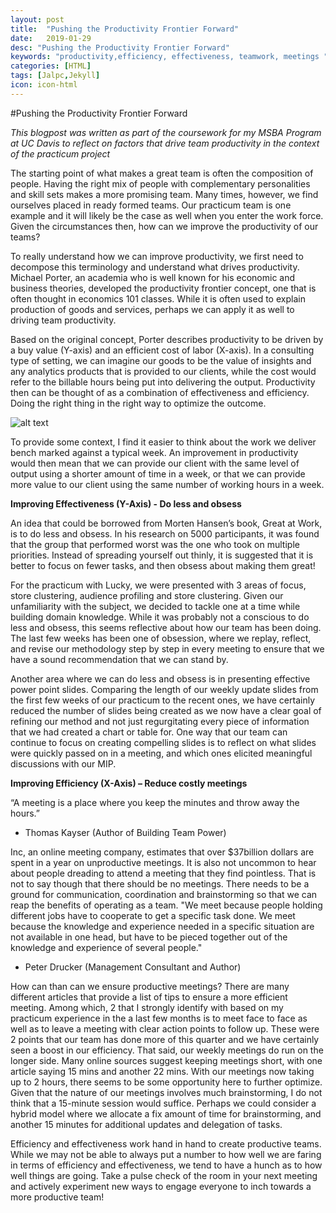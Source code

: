 ```yaml
---
layout: post
title:  "Pushing the Productivity Frontier Forward"
date:   2019-01-29
desc: "Pushing the Productivity Frontier Forward"
keywords: "productivity,efficiency, effectiveness, teamwork, meetings "
categories: [HTML]
tags: [Jalpc,Jekyll]
icon: icon-html
---
```


#Pushing the Productivity Frontier Forward

*This blogpost was written as part of the coursework for my MSBA Program at UC Davis to reflect on factors that drive team productivity in the context of the practicum project*

The starting point of what makes a great team is often the composition of people. Having the right mix of people with complementary personalities and skill sets makes a more promising team. Many times, however, we find ourselves placed in ready formed teams. Our practicum team is one example and it will likely be the case as well when you enter the work force. Given the circumstances then, how can we improve the productivity of our teams?

To really understand how we can improve productivity, we first need to decompose this terminology and understand what drives productivity. Michael Porter, an academia who is well known for his economic and business theories, developed the productivity frontier concept, one that is often thought in economics 101 classes. While it is often used to explain production of goods and services, perhaps we can apply it as well to driving team productivity.

Based on the original concept, Porter describes productivity to be driven by a buy value (Y-axis) and an efficient cost of labor (X-axis). In a consulting type of setting, we can imagine our goods to be the value of insights and any analytics products that is provided to our clients, while the cost would refer to the billable hours being put into delivering the output. Productivity then can be thought of as a combination of effectiveness and efficiency. Doing the right thing in the right way to optimize the outcome.

![alt text](https://1.bp.blogspot.com/-y4IdVddbDRM/XFCsUr6zDsI/AAAAAAAAAD0/OmaW6Di1sUcMZdnK1G1J18_z3S5eeWhxQCLcBGAs/s400/ppc.png)

To provide some context, I find it easier to think about the work we deliver bench marked against a typical week. An improvement in productivity would then mean that we can provide our client with the same level of output using a shorter amount of time in a week, or that we can provide more value to our client using the same number of working hours in a week.

**Improving Effectiveness (Y-Axis) - Do less and obsess**

An idea that could be borrowed from Morten Hansen’s book, Great at Work, is to do less and obsess. In his research on 5000 participants, it was found that the group that performed worst was the one who took on multiple priorities. Instead of spreading yourself out thinly, it is suggested that it is better to focus on fewer tasks, and then obsess about making them great!

For the practicum with Lucky, we were presented with 3 areas of focus, store clustering, audience profiling and store clustering. Given our unfamiliarity with the subject, we decided to tackle one at a time while building domain knowledge. While it was probably not a conscious to do less and obsess, this seems reflective about how our team has been doing. The last few weeks has been one of obsession, where we replay, reflect, and revise our methodology step by step in every meeting to ensure that we have a sound recommendation that we can stand by.

Another area where we can do less and obsess is in presenting effective power point slides. Comparing the length of our weekly update slides from the first few weeks of our practicum to the recent ones, we have certainly reduced the number of slides being created as we now have a clear goal of refining our method and not just regurgitating every piece of information that we had created a chart or table for. One way that our team can continue to focus on creating compelling slides is to reflect on what slides were quickly passed on in a meeting, and which ones elicited meaningful discussions with our MIP.

**Improving Efficiency (X-Axis) – Reduce costly meetings**

“A meeting is a place where you keep the minutes and throw away the hours.” 
- Thomas Kayser (Author of Building Team Power)

Inc, an online meeting company, estimates that over $37billion dollars are spent in a year on unproductive meetings. It is also not uncommon to hear about people dreading to attend a meeting that they find pointless. That is not to say though that there should be no meetings. There needs to be a ground for communication, coordination and brainstorming so that we can reap the benefits of operating as a team.
"We meet because people holding different jobs have to cooperate to get a specific task done. We meet because the knowledge and experience needed in a specific situation are not available in one head, but have to be pieced together out of the knowledge and experience of several people." 
-  Peter Drucker (Management Consultant and Author)

How can than can we ensure productive meetings? There are many different articles that provide a list of tips to ensure a more efficient meeting. Among which, 2 that I strongly identify with based on my practicum experience in the a last few months is to meet face to face as well as to leave a meeting with clear action points to follow up. These were 2 points that our team has done more of this quarter and we have certainly seen a boost in our efficiency. That said, our weekly meetings do run on the longer side. Many online sources suggest keeping meetings short, with one article saying 15 mins and another 22 mins. With our meetings now taking up to 2 hours, there seems to be some opportunity here to further optimize. Given that the nature of our meetings involves much brainstorming, I do not think that a 15-minute session would suffice. Perhaps we could consider a hybrid model where we allocate a fix amount of time for brainstorming, and another 15 minutes for additional updates and delegation of tasks.

Efficiency and effectiveness work hand in hand to create productive teams. While we may not be able to always put a number to how well we are faring in terms of efficiency and effectiveness, we tend to have a hunch as to how well things are going. Take a pulse check of the room in your next meeting and actively experiment new ways to engage everyone to inch towards a more productive team! 

